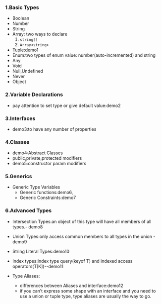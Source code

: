 ### 1.Basic Types
- Boolean
- Number
- String
- Array: two ways to declare
    1. `string[]`
    2. `Array<string>`
- Tuple:demo1
- Enum:two types of enum value: number(auto-incremented) and string
- Any
- Void
- Null,Undefined
- Never
- Object

### 2.Variable Declarations
- pay attention to set type or give default value:demo2

### 3.Interfaces
- demo3:to have any number of properties

### 4.Classes
- demo4:Abstract Classes
- public,private,protected modifiers
- demo5:constructor param modifiers

### 5.Generics
- Generic Type Variables
    - Generic functions:demo6,
    - Generic Constraints:demo7
 
### 6.Advanced Types
- Intersection Types:an object of this type will have all members of all types.- demo8
- Union Types:only access common members to all types in the union - demo9
- String Literal Types:demo10
- Index types:index type query(keyof T) and indexed access operators(T[K])--demo11

- Type Aliases:
    - differences between Aliases and interface:demo12
    - if you can’t express some shape with an interface and you need to use a union or tuple type, type aliases are usually the way to go.
    